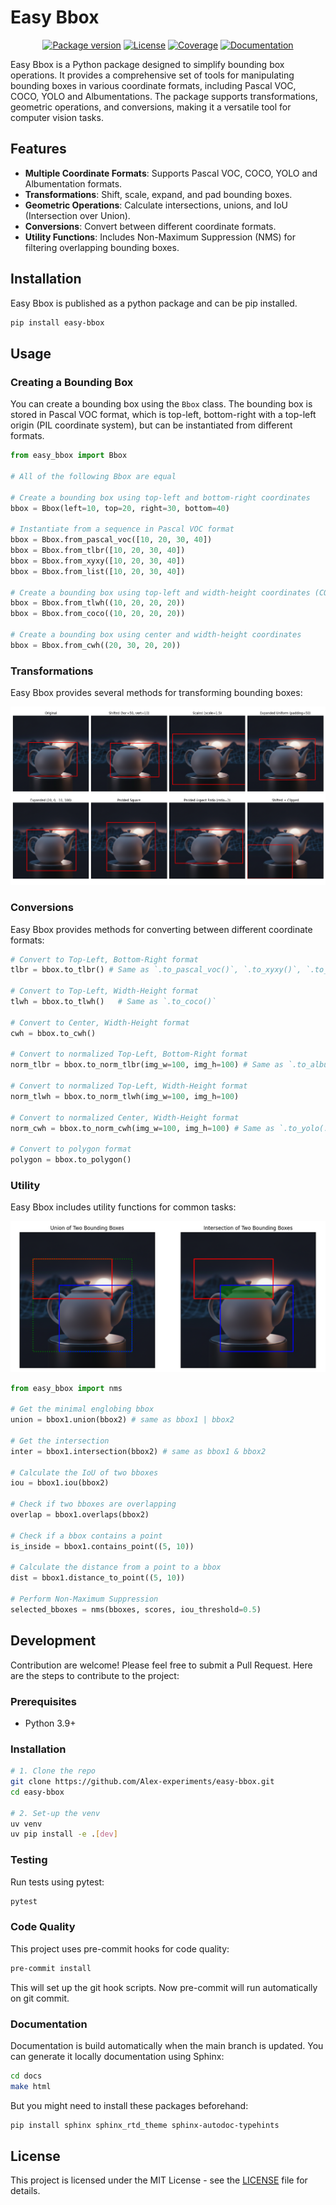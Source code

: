 # Easy Bbox

<p align="center">
    <a href="https://pypi.org/project/easy-bbox"><img alt="Package version" src="https://badgen.net/pypi/v/easy-bbox/"></a>
    <a href="https://github.com/Alex-experiments/easy-bbox/blob/main/LICENSE"><img alt="License" src="https://img.shields.io/badge/License-MIT-yellow.svg"></a>
    <a href="https://github.com/Alex-experiments/easy-bbox/actions"><img alt="Coverage" src="https://Alex-experiments.github.io/easy-bbox/badges/coverage.svg"></a>
    <a href="https://alex-experiments.github.io/easy-bbox"><img alt="Documentation" src="https://img.shields.io/badge/Documentation-gh--pages-blue"></a>
</p>


Easy Bbox is a Python package designed to simplify bounding box operations. It provides a comprehensive set of tools for manipulating bounding boxes in various coordinate formats, including Pascal VOC, COCO, YOLO and Albumentations. The package supports transformations, geometric operations, and conversions, making it a versatile tool for computer vision tasks.

## Features
- **Multiple Coordinate Formats**: Supports Pascal VOC, COCO, YOLO and Albumentation formats.
- **Transformations**: Shift, scale, expand, and pad bounding boxes.
- **Geometric Operations**: Calculate intersections, unions, and IoU (Intersection over Union).
- **Conversions**: Convert between different coordinate formats.
- **Utility Functions**: Includes Non-Maximum Suppression (NMS) for filtering overlapping bounding boxes.

## Installation
Easy Bbox is published as a python package and can be pip installed.

```bash
pip install easy-bbox
```

## Usage
### Creating a Bounding Box
You can create a bounding box using the `Bbox` class. The bounding box is stored in Pascal VOC format, which is top-left, bottom-right with a top-left origin (PIL coordinate system), but can be instantiated from different formats.

```py
from easy_bbox import Bbox

# All of the following Bbox are equal

# Create a bounding box using top-left and bottom-right coordinates
bbox = Bbox(left=10, top=20, right=30, bottom=40)

# Instantiate from a sequence in Pascal VOC format
bbox = Bbox.from_pascal_voc([10, 20, 30, 40])  
bbox = Bbox.from_tlbr([10, 20, 30, 40])   
bbox = Bbox.from_xyxy([10, 20, 30, 40])  
bbox = Bbox.from_list([10, 20, 30, 40])

# Create a bounding box using top-left and width-height coordinates (COCO format)
bbox = Bbox.from_tlwh((10, 20, 20, 20))
bbox = Bbox.from_coco((10, 20, 20, 20))

# Create a bounding box using center and width-height coordinates
bbox = Bbox.from_cwh((20, 30, 20, 20))
```

### Transformations
Easy Bbox provides several methods for transforming bounding boxes:

![bbox_transformations](https://raw.githubusercontent.com/Alex-experiments/easy-bbox/main/images/bbox_transformations.png)

### Conversions
Easy Bbox provides methods for converting between different coordinate formats:

```py
# Convert to Top-Left, Bottom-Right format
tlbr = bbox.to_tlbr() # Same as `.to_pascal_voc()`, `.to_xyxy()`, `.to_list()`

# Convert to Top-Left, Width-Height format
tlwh = bbox.to_tlwh()   # Same as `.to_coco()`

# Convert to Center, Width-Height format
cwh = bbox.to_cwh()

# Convert to normalized Top-Left, Bottom-Right format
norm_tlbr = bbox.to_norm_tlbr(img_w=100, img_h=100) # Same as `.to_albu(...)`

# Convert to normalized Top-Left, Width-Height format
norm_tlwh = bbox.to_norm_tlwh(img_w=100, img_h=100)

# Convert to normalized Center, Width-Height format
norm_cwh = bbox.to_norm_cwh(img_w=100, img_h=100) # Same as `.to_yolo(...)`

# Convert to polygon format
polygon = bbox.to_polygon()
```

### Utility 
Easy Bbox includes utility functions for common tasks:

![bbox_utils](https://raw.githubusercontent.com/Alex-experiments/easy-bbox/main/images/bbox_utils.png)

```py
from easy_bbox import nms

# Get the minimal englobing bbox
union = bbox1.union(bbox2) # same as bbox1 | bbox2

# Get the intersection
inter = bbox1.intersection(bbox2) # same as bbox1 & bbox2

# Calculate the IoU of two bboxes
iou = bbox1.iou(bbox2)

# Check if two bboxes are overlapping
overlap = bbox1.overlaps(bbox2)

# Check if a bbox contains a point
is_inside = bbox1.contains_point((5, 10))

# Calculate the distance from a point to a bbox
dist = bbox1.distance_to_point((5, 10))

# Perform Non-Maximum Suppression
selected_bboxes = nms(bboxes, scores, iou_threshold=0.5)
```

## Development

Contribution are welcome! Please feel free to submit a Pull Request. Here are the steps to contribute to the project:

### Prerequisites

- Python 3.9+

### Installation

```bash
# 1. Clone the repo
git clone https://github.com/Alex-experiments/easy-bbox.git
cd easy-bbox

# 2. Set-up the venv
uv venv
uv pip install -e .[dev]
```

### Testing

Run tests using pytest:

```bash
pytest
```

### Code Quality

This project uses pre-commit hooks for code quality:

```bash
pre-commit install
```

This will set up the git hook scripts. Now pre-commit will run automatically on git commit.

### Documentation

Documentation is build automatically when the main branch is updated. You can generate it locally documentation using Sphinx:

```bash
cd docs
make html
```

But you might need to install these packages beforehand:
```bash
pip install sphinx sphinx_rtd_theme sphinx-autodoc-typehints
```

## License

This project is licensed under the MIT License - see the [LICENSE](LICENSE) file for details.